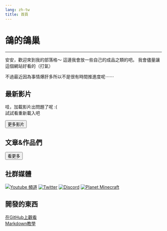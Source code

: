 ```yaml
---
lang: zh-tw
title: 首頁
---
```


# 鴿的鴿巢

**********************

安安，歡迎來到我的部落格～
這邊我會放一些自己的成品之類的吧。
我會儘量讓這個網站好看的（打氣）

不過最近因為事情爆肝多所以不是很有時間推進度呢⋯⋯

## 最新影片

<div id="vids">
哇，加載影片出問題了呢 :( <br>
試試看重新載入吧
</div>

<button onclick="location.href='/zh/yt/videos'" class="button" title="All of my videos (probably)">更多影片</button>

## 文章&作品們

<div id="blogs"></div>

<button title="Blogs & Works" onclick="location.href='/zh/blog/'" class="button">看更多</button>

## 社群媒體

[![Youtube 頻道](https://i.imgur.com/NkWQYR8.png)][yt]
[![Twitter](https://i.imgur.com/ZNiIT8k.png)][twitter]
[![Discord](https://i.imgur.com/8wbsW8G.png)][dc]
[![Planet Minecraft](https://i.imgur.com/AiAbmHG.png)][pmc]

[yt]: https://www.youtube.com/channel/UCapFOd5gDDMNszKmVPKo9JQ "YT頻道"
[twitter]: https://twitter.com/dogeon188 "推特"
[dc]: https://discord.gg/ZNYMdKK "DC伺服器"
[pmc]: https://www.planetminecraft.com/member/dogeon188/ "Planet Minecraft"

## 開發的東西

[在GitHub上觀看](https://github.com/Dogeon188/dogeon188.github.io)  
[Markdown教學](https://markdown.tw/)

<script>
  l = "https://spreadsheets.google.com/feeds/cells/{0}/1/public/values?alt=json"
  l1 = "1EAGFi2FniYnXfFhzBPYHRCYKfYdhKvtShUYSOAbzUvw"
  l2 = "12kGrnf4m7rVOB3G-QDAU8UfhMSkSbxzEdLsOm7Pcm4E"
  d = $("#vids");
  j = JSON.parse(G(l.f(l1))).feed.entry.filter(v => v.gs$cell.$t.slice(0,2) != '//');
  c = 0;
  d.empty();
  for (o of j) {
    if (c >= 4) break;
    i = o.gs$cell.$t;
    d.append($(`<a href="https://youtu.be/${i}"><img class="video-thumbnail" src="https://img.youtube.com/vi/${i}/mqdefault.jpg"></a>`));
    c++;
  }
  d = $("#blogs");
  j = JSON.parse(G(l.f(l2))).feed.entry.filter(v => v.gs$cell.$t.slice(0,2) != '//');
  c = 0;
  d.empty();
  for (o of j) {
    if (c >= 15) {break;}
    i = o.gs$cell;
    if (i.row == '1') continue;
    switch (i.col) {
      case '2':
      d.append($(`<a><div class=blog-post><h4>${i.$t}</h4></div></a>`));
      break;
      case '3':
      d.children().last().attr('href', 'zh/' + i.$t);
      break;
      case '5':
      d.children().last().children().first().append(i.$t);
      break;
    }
    c++;
  }
</script>
